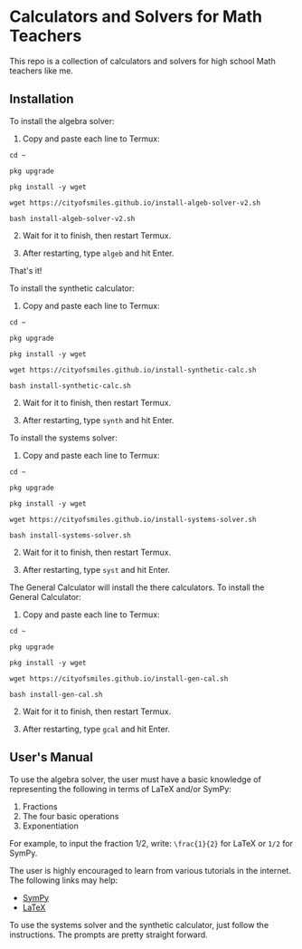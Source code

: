 # Calculators and Solvers for Math Teachers 

This repo is a collection of calculators and solvers for high school Math teachers like me. 

## Installation 
To install the algebra solver: 
1. Copy and paste each line to Termux: 

```
cd ~

pkg upgrade

pkg install -y wget

wget https://cityofsmiles.github.io/install-algeb-solver-v2.sh

bash install-algeb-solver-v2.sh
```

2. Wait for it to finish, then restart Termux. 

3. After restarting, type
```algeb```
and hit Enter. 

That's it! 

To install the synthetic calculator: 
1. Copy and paste each line to Termux: 

```
cd ~

pkg upgrade

pkg install -y wget

wget https://cityofsmiles.github.io/install-synthetic-calc.sh

bash install-synthetic-calc.sh
```

2. Wait for it to finish, then restart Termux. 

3. After restarting, type
```synth```
and hit Enter. 

To install the systems solver: 
1. Copy and paste each line to Termux: 

```
cd ~

pkg upgrade

pkg install -y wget

wget https://cityofsmiles.github.io/install-systems-solver.sh

bash install-systems-solver.sh
```

2. Wait for it to finish, then restart Termux. 

3. After restarting, type
```syst```
and hit Enter. 

The General Calculator will install the there calculators. To install the General Calculator:  
1. Copy and paste each line to Termux: 

```
cd ~

pkg upgrade

pkg install -y wget

wget https://cityofsmiles.github.io/install-gen-cal.sh

bash install-gen-cal.sh
```

2. Wait for it to finish, then restart Termux. 

3. After restarting, type
```gcal```
and hit Enter. 


## User's Manual
To use the algebra solver, the user must have a basic knowledge of representing the following in terms of LaTeX and/or SymPy: 

1. Fractions 
2. The four basic operations 
3. Exponentiation 

For example, to input the fraction 1/2, write: 
```\frac{1}{2}``` for LaTeX or
```1/2``` for SymPy. 

The user is highly encouraged to learn from various tutorials in the internet. The following links may help: 
- [SymPy](https://docs.sympy.org/latest/tutorial/index.html?fbclid=IwAR1FcACiWE5-2euNo5zEWuEZXWz7WeCQgt1h4aN9ymFlb55_vCspf_LpdzI#tutorial) 
- [LaTeX](https://www.overleaf.com/learn/latex/Fractions_and_Binomials) 

To use the systems solver and the synthetic calculator, just follow the instructions. The prompts are pretty straight forward. 





